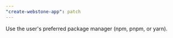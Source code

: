 ```yaml
---
"create-webstone-app": patch
---
```


Use the user's preferred package manager (npm, pnpm, or yarn).
